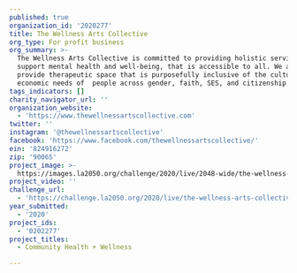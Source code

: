 ```yaml
---
published: true
organization_id: '2020277'
title: The Wellness Arts Collective
org_type: For profit business
org_summary: >-
  The Wellness Arts Collective is committed to providing holistic services that
  support mental health and well-being, that is accessible to all. We aim to
  provide therapeutic space that is purposefully inclusive of the cultural &
  economic needs of  people across gender, faith, SES, and citizenship.
tags_indicators: []
charity_navigator_url: ''
organization_website:
  - 'https://www.thewellnessartscollective.com'
twitter: ''
instagram: '@thewellnessartscollective'
facebook: 'https://www.facebook.com/thewellnessartscollective/'
ein: '824916272'
zip: '90065'
project_image: >-
  https://images.la2050.org/challenge/2020/live/2048-wide/the-wellness-arts-collective.jpg
project_video: ''
challenge_url:
  - 'https://challenge.la2050.org/2020/live/the-wellness-arts-collective/'
year_submitted:
  - '2020'
project_ids:
  - '0202277'
project_titles:
  - Community Health + Wellness

---
```

